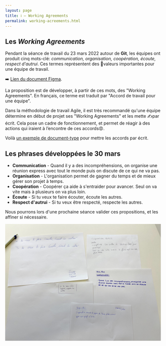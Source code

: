 ```yaml
---
layout: page
title: ℹ️ – Working Agreements
permalink: working-acreements.html
---
```


## Les *Working Agreements*

Pendant la séance de travail du 23 mars 2022 autour de **Git**, les équipes ont produit cinq mots-clé: *communication, organisation, coopération, écoute, respect d'autrui*. Ces termes représentent des 🥇valeurs importantes pour une équipe de travail. 

➡️ [Lien du document Figma](https://www.figma.com/file/6iSSAiJJSwauTaTbihqDJx/Git-%E2%80%93-Analyse-Vid%C3%A9o-%5BID401%5D?node-id=154%3A252).

La proposition est de développer, à partir de ces mots, des "Working Agreements". En français, ce terme est traduit par "Accord de travail pour une équipe". 

Dans la méthodologie de travail Agile, il est très recommandé qu'une équipe détermine en début de projet ses "Working Agreements" et les mette ✍️par écrit. Cela pose un cadre de fonctionnement, et permet de réagir à des actions qui iraient à l’encontre de ces accords😡.

Voilà [un exemple de document-type](https://wikiagile.cesi.fr/index.php?title=Canevas_d%27Accord_de_Travail_pour_une_%C3%89quipe) pour mettre les accords par écrit.

## Les phrases développées le 30 mars

- **Communication** - Quand il y a des incompréhensions, on organise une réunion express avec tout le monde puis on discute de ce qui ne va pas.
- **Organisation** - L'organisation permet de gagner du temps et de mieux gérer son projet à temps.
- **Coopération** - Coopérer ça aide à s'entraider pour avancer. Seul on va vite mais à plusieurs on va plus loin.
- **Écoute** - Si tu veux te faire écouter, écoute les autres.
- **Respect d'autrui** - Si tu veux être respecté, respecte les autres.

Nous pourrons lors d'une prochaine séance valider ces propositions, et les affiner si nécessaire.

![](img/working-agreements.jpg)